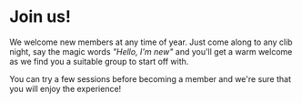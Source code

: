 # Join us!

We welcome new members at any time of year.  Just come along to any clib night, say the magic words _"Hello, I'm new"_ and you'll get a warm welcome as we find you a suitable group to start off with.

You can try a few sessions before becoming a member and we're sure that you will enjoy the experience!
